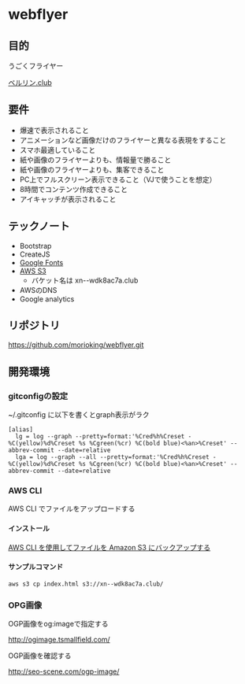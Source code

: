 # webflyer

## 目的
うごくフライヤー

[ベルリン.club](http://xn--wdk8ac7a.club/)

## 要件
- 爆速で表示されること
- アニメーションなど画像だけのフライヤーと異なる表現をすること
- スマホ最適していること
- 紙や画像のフライヤーよりも、情報量で勝ること
- 紙や画像のフライヤーよりも、集客できること
- PC上でフルスクリーン表示できること（VJで使うことを想定）
- 8時間でコンテンツ作成できること
- アイキャッチが表示されること

## テックノート
- Bootstrap
- CreateJS
- [Google Fonts](https://fonts.google.com/)
- [AWS S3](https://console.aws.amazon.com/s3/home?region=us-west-2#&bucket=xn--wdk8ac7a.club&prefix=)
  - バケット名は xn--wdk8ac7a.club
- AWSのDNS
- Google analytics

## リポジトリ
https://github.com/morioking/webflyer.git


## 開発環境

### gitconfigの設定

~/.gitconfig に以下を書くとgraph表示がラク

```
[alias]
  lg = log --graph --pretty=format:'%Cred%h%Creset -%C(yellow)%d%Creset %s %Cgreen(%cr) %C(bold blue)<%an>%Creset' --abbrev-commit --date=relative
  lga = log --graph --all --pretty=format:'%Cred%h%Creset -%C(yellow)%d%Creset %s %Cgreen(%cr) %C(bold blue)<%an>%Creset' --abbrev-commit --date=relative
```
### AWS CLI
AWS CLI でファイルをアップロードする

#### インストール

[AWS CLI を使用してファイルを Amazon S3 にバックアップする](https://aws.amazon.com/jp/getting-started/tutorials/backup-to-s3-cli/)

#### サンプルコマンド

```
aws s3 cp index.html s3://xn--wdk8ac7a.club/
```

### OPG画像

OGP画像をog:imageで指定する

http://ogimage.tsmallfield.com/

OGP画像を確認する

http://seo-scene.com/ogp-image/
